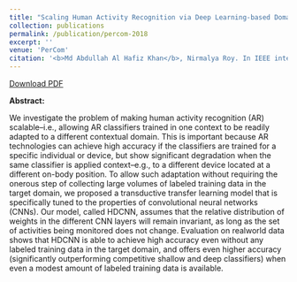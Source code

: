 ```yaml
---
title: "Scaling Human Activity Recognition via Deep Learning-based Domain Adaptation."
collection: publications
permalink: /publication/percom-2018
excerpt: ''
venue: 'PerCom'
citation: '<b>Md Abdullah Al Hafiz Khan</b>, Nirmalya Roy. In IEEE international conference on Pervasive Computing and Communication, <b>PerCom 2018</b>. Athens, Greece.'
---
```


[Download PDF](https://ahafizk.github.io/files/PerCom-2018.pdf)

<b>Abstract:</b>

We investigate the problem of making human activity
recognition (AR) scalable–i.e., allowing AR classifiers trained
in one context to be readily adapted to a different contextual
domain. This is important because AR technologies can achieve
high accuracy if the classifiers are trained for a specific individual
or device, but show significant degradation when the same
classifier is applied context–e.g., to a different device located at
a different on-body position. To allow such adaptation without
requiring the onerous step of collecting large volumes of labeled
training data in the target domain, we proposed a transductive
transfer learning model that is specifically tuned to the properties
of convolutional neural networks (CNNs). Our model, called
HDCNN, assumes that the relative distribution of weights in the
different CNN layers will remain invariant, as long as the set of
activities being monitored does not change. Evaluation on realworld
data shows that HDCNN is able to achieve high accuracy
even without any labeled training data in the target domain,
and offers even higher accuracy (significantly outperforming
competitive shallow and deep classifiers) when even a modest
amount of labeled training data is available.